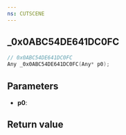 ```yaml
---
ns: CUTSCENE
---
```

## _0x0ABC54DE641DC0FC

```c
// 0x0ABC54DE641DC0FC
Any _0x0ABC54DE641DC0FC(Any* p0);
```


## Parameters
* **p0**: 

## Return value
